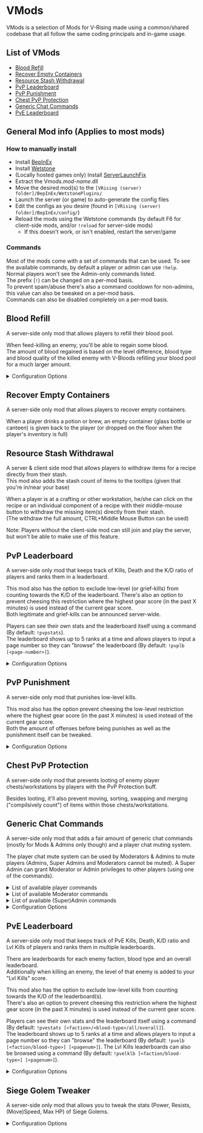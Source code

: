 # VMods
VMods is a selection of Mods for V-Rising made using a common/shared codebase that all follow the same coding principals and in-game usage.

## List of VMods
* [Blood Refill](#blood-refill)
* [Recover Empty Containers](#recover-empty-containers)
* [Resource Stash Withdrawal](#resource-stash-withdrawal)
* [PvP Leaderboard](#pvp-leaderboard)
* [PvP Punishment](#pvp-punishment)
* [Chest PvP Protection](#chest-pvp-protection)
* [Generic Chat Commands](#generic-chat-commands)
* [PvE Leaderboard](#pve-leaderboard)

## General Mod info (Applies to most mods)
### How to manually install
* Install [BepInEx](https://v-rising.thunderstore.io/package/BepInEx/BepInExPack_V_Rising/)
* Install [Wetstone](https://v-rising.thunderstore.io/package/molenzwiebel/Wetstone/)
* (Locally hosted games only) Install [ServerLaunchFix](https://v-rising.thunderstore.io/package/Mythic/ServerLaunchFix/)
* Extract the Vmods._mod-name_.dll
* Move the desired mod(s) to the `[VRising (server) folder]/BepInEx/WetstonePlugins/`
* Launch the server (or game) to auto-generate the config files
* Edit the configs as you desire (found in `[VRising (server) folder]/BepInEx/config/`)
* Reload the mods using the Wetstone commands (by default F6 for client-side mods, and/or `!reload` for server-side mods)
  * If this doesn't work, or isn't enabled, restart the server/game

### Commands
Most of the mods come with a set of commands that can be used. To see the available commands, by default a player or admin can use `!help`.  
Normal players won't see the Admin-only commands listed.  
The prefix (`!`) can be changed on a per-mod basis.  
To prevent spam/abuse there's also a command cooldown for non-admins, this value can also be tweaked on a per-mod basis.  
Commands can also be disabled completely on a per-mod basis.

## Blood Refill
A server-side only mod that allows players to refill their blood pool.  
  
When feed-killing an enemy, you'll be able to regain some blood.  
The amount of blood regained is based on the level difference, blood type and blood quality of the killed enemy with V-Bloods refilling your blood pool for a much larger amount.

<details>
<summary>Configuration Options</summary>

* Enable/disable requiring feed-killing (when disabled, any kill grants some blood).
* Choose the amount of blood gained on a 'regular refill' (i.e. a refill without any level, blood type or quality punishments applied)
* A multiplier to reduce the amount of gained blood when feeding on an enemy of a different blood type. (blood dilution)
* The ability to disable different blood type refilling (i.e. a 0 multiplier for different blood types)
* Switch between having V-Blood act as diluted or pure blood, or have V-Blood completely refill your blood pool
* The options to make refilling random between 0.1L and the calculated amount (which then acts as a max refill amount)
* A global refill multiplier (applied after picking a random refill value)
* Enable/disable blood refill chat messages for everyone

</details>

## Recover Empty Containers
A server-side only mod that allows players to recover empty containers.  
  
When a player drinks a potion or brew, an empty container (glass bottle or canteen) is given back to the player (or dropped on the floor when the player's inventory is full)

## Resource Stash Withdrawal
A server & client side mod that allows players to withdraw items for a recipe directly from their stash.  
This mod also adds the stash count of items to the tooltips (given that you're in/near your base)  
  
When a player is at a crafting or other workstation, he/she can click on the recipe or an individual component of a recipe with their middle-mouse button to withdraw the missing item(s) directly from their stash.  
(The withdraw the full amount, CTRL+Middle Mouse Button can be used)  
  
Note: Players without the client-side mod can still join and play the server, but won't be able to make use of this feature.  
  
## PvP Leaderboard
A server-side only mod that keeps track of Kills, Death and the K/D ratio of players and ranks them in a leaderboard.  
  
This mod also has the option to exclude low-level (or grief-kills) from counting towards the K/D of the leaderboard.
There's also an option to prevent cheesing this restriction where the highest gear score (in the past X minutes) is used instead of the current gear score.  
Both legitimate and grief-kills can be announced server-wide.  
  
Players can see their own stats and the leaderboard itself using a command  (By default: `!pvpstats`).  
The leaderboard shows up to 5 ranks at a time and allows players to input a page number so they can "browse" the leaderboard (By default: `!pvplb [<page-number>]`).
  
<details>
<summary>Configuration Options</summary>

* Enable/disable announcing of legitimate kills
* Enable/disable announcing of grief-kills
* Set a Level Difference at which the K/D isn't counting anymore of the leaderboard.
* Enable/disable usage of the anti-cheesing system (highest gear score tracking)
* Change the amount of time the highest gear score is remembered/tracked

</details>

## PvP Punishment
A server-side only mod that punishes low-level kills.  
  
This mod also has the option prevent cheesing the low-level restriction where the highest gear score (in the past X minutes) is used instead of the current gear score.  
Both the amount of offenses before being punishes as well as the punishment itself can be tweaked.

<details>
<summary>Configuration Options</summary>

* Set a Level Difference at which an offense is being recorded
* Enable/disable usage of the anti-cheesing system (highest gear score tracking)
* Change the amount of offenses a player can make before actually being punished
* Change the offense cooldown time before the offense counter resets
* Change the duration of the punishment
* Change the following for the actual punishment:
  * % reduced Movement Speed
  * % reduced Max Health
  * % reduced Physical Resistance
  * % reduced Spell Resistance
  * amount of reduced Fire Resistance
  * amount of reduced Holy Resistance
  * amount of reduced Sun Resistance
  * amount of reduced Silver Resistance
  * % of reduced Physical Power
  * % of reduced Spell Power

</details>

## Chest PvP Protection
A server-side only mod that prevents looting of enemy player chests/workstations by players with the PvP Protection buff.  
  
Besides looting, it'll also prevent moving, sorting, swapping and merging ("compilsively count") of items within those chests/workstations.

## Generic Chat Commands
A server-side only mod that adds a fair amount of generic chat commands (mostly for Mods & Admins only though) and a player chat muting system.

The player chat mute system can be used by Moderators & Admins to mute players (Admins, Super Admins and Moderators cannot be muted).
A Super Admin can grant Moderator or Admin privileges to other players (using one of the commands).

<details>
<summary>List of available player commands</summary>

* `!ping`: Tells you how much ping/latency you have.
* `!admin-level [<player-name>]`: Tells you the Admin Level of yourself (or the give player)

</details>

<details>
<summary>List of available Moderator commands</summary>

_Note: These commands can be made Admin-only through a config setting_
* `!mute <player-name> <number-of-minutes> [global/local]`: Mutes the given player for the given number of minutes in the given chat/channel (or all chats/channels when omitted) - commands can still be used by the muted player
* `!unmute <player-name>`: Unmutes the given player
* `!remaining-mute <player-name>`: Tells you how many more minutes the mute for the given player will last

</details>

<details>
<summary>List of available (Super)Admin commands</summary>

* [SuperAdmin] `!set-admin-level <player-name> <none/mod/admin/superadmin>`: Changes the given player's Admin Level to the given level
* `!ping [<player-name>]`: Tells you how much ping/latency you or the given player has
* `!rename [<current-player-name>] <new-player-name>`: Renames a given player (or yourself) to a new name
* `!nxtbm [server-wide]`: Tells you (or the entire server) when the next Blood Moon will appear
* `!skiptobm`: Skips time to the next Blood Moon
* `!buff [<player-name>] <prefab-GUID>`: Adds the buff defined by the prefab-GUID to yourself (or the given player)
* `!unbuff [<player-name>] <prefab-GUID>`: Removes the buff defined by the prefab-GUID to yourself (or the given player)
* `!health [<player-name>] <percentage>`: Sets the Health of yourself (or the given player) to the given percentage
* `!complete-all-achievements [<player-name>]`: Completes all achievements for yourself (or the given player)
* `!unlock-all-research [<player-name>]`: Unlocks all research for yourself (or the given player)
* `!unlock-all-v-blood [<player-name>] <all/ability/passive/shapeshift>`: Unlocks all V-Blood Abilities/Passives/Shapshifts or all three of these for yourself (or the given player)
* `!spawn-npc <npc-name/prefab-GUID> [<amount>] [<life-time>]`: Spawns the given amount of npcs based on their name or prefab-GUID, and they'll stay alive of the given amount of time (or untill killed when the life-time argument is omitted
* `!set-blood [<player-name>] <blood-type> <blood-quality> [<gain-amount>]`: Sets your (or the given player's) blood type to the specified blood-type and blood-quality, and optionally adds a given amount of blood (in Litres)
* `!blood-potion <blood-type> <blood-quality>`: Creates a Blood Potion with the given Blood Type and Blood Quality
* [SuperAdmin] `!global-... [on/off]`: A set of commands that change the settings **server-wide** (i.e. for everyone!) - Note: these might be dangerous! so use them carefully
  * `sun-damage`
  * `durability-loss`
  * `blood-drain`
  * `cooldowns`
  * `build-costs`
  * `all-progression-unlocked`
  * `play-invul`
  * `day-night-cycle`: This pauses the Day/Night cycle completely (time stops moving forward)
  * `npc-movement`
  * `building-area-restrictions`: Be careful using this one, it might cause ruins, vegitation and others objects to spawn in player's bases.
  * `all-waypoints-unlocked`
  * `aggro`
  * `death-sequence-instead-of-ragdolls`
  * `drops`: Be extra careful using this one, it'll remove all current drops on the floor AND anything, anyone drops to the floor will be deleted from the game too!
  * `tutorial-popups`
  * `building-placement-restrictions`: Be careful using this one, it might cause ruins, vegitation and others objects to spawn in player's bases.
  * `3d-height`: Be careful using this one, it might cause clipping through objects and/or the world which results in players getting stuck.
  * `tile-collision`: Be careful using this one, it might cause clipping through objects and/or the world which results in players getting stuck.
  * `dynamic-collision`: Be careful using this one, it might cause clipping through objects and/or the world which results in players getting stuck.
  * `building-replacement`: Be careful using this one, it might cause ruins, vegitation and others objects to spawn in player's bases.
  * `dynamic-clouds`
  * `hit-effects`
  * `high-castle-roofs`
  * `feed-at-any-hp`: Allows you to feed on npcs, regardless of their hp (i.e. they no longer have to be low health to feed)
  * `linn-castle-roofs`
  * `free-building-placement`
  * `building-floor-territory`
  * `building-debugging`
  * `bat-sun-damage`
  * `castle-heart-blood-ess`
  * `castle-limits`: This allows anyone in the server to place more than the server-config defined limit of castle hearts

</details>

<details>
<summary>Configuration Options</summary>

* Enable/disable server-wide announcing when a player is renamed
* Enable/disable server-wide announcing when time is being skipped to the next blood moon
* Enable/disable the option to allow server-wide announcing of the time until next blood moon
* Enable/disable server-wide announcing when any of the `global-...` options are changed
* Enable/disable server-wide announcing when a player's privileges have been changed
* Enable/disable of the entire mute system
* Enable/disable the ability for players with the Moderator privilege to mute/unmute other players
* Enable/disable server-wide announcing when a player gets muted
* Enable/disable server-wide announcing when a player gets unmuted

</details>

## PvE Leaderboard
A server-side only mod that keeps track of PvE Kills, Death, K/D ratio and Lvl Kills of players and ranks them in multiple leaderboards.  
  
There are leaderboards for each enemy faction, blood type and an overall leaderboard.  
Additionally when killing an enemy, the level of that enemy is added to your "Lvl Kills" score.  
  
This mod also has the option to exclude low-level kills from counting towards the K/D of the leaderboard(s).  
There's also an option to prevent cheesing this restriction where the highest gear score (in the past X minutes) is used instead of the current gear score.  
  
Players can see their own stats and the leaderboard itself using a command (By default: `!pvestats [<faction>/<blood-type>/all/overall]`).  
The leaderboard shows up to 5 ranks at a time and allows players to input a page number so they can "browse" the leaderboard (By default: `!pvelb [<faction/blood-type>] [<pagenum>]`).
The Lvl Kills leaderboards can also be browsed using a command (By default: `!pvelklb [<faction/blood-type>] [<pagenum>]`).
  
<details>
<summary>Configuration Options</summary>

* Set a Level Difference at which the K/D isn't counting anymore of the leaderboard.
* Enable/disable usage of the anti-cheesing system (highest gear score tracking)
* Change the amount of time the highest gear score is remembered/tracked

</details>

## Siege Golem Tweaker
A server-side only mod that allows you to tweak the stats (Power, Resists, (Move)Speed, Max HP) of Siege Golems.

<details>
<summary>Configuration Options</summary>

* Siege Power Multiplier
* Physical Power Multiplier
* Spell Power Multiplier
* Movement Speed Multiplier
* Attack Speed Multiplier
* Max Health Multiplier
* Passive Health Regen
* Physical Resistance
* Spell Resistance
* Fire Resistance
* Holy Resistance
* Sun Resistance
* Silver Resistance
* Garlic Resistance

</details>
